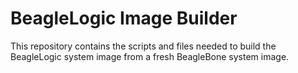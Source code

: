 # BeagleLogic Image Builder

This repository contains the scripts and files needed to build the BeagleLogic
system image from a fresh BeagleBone system image.
